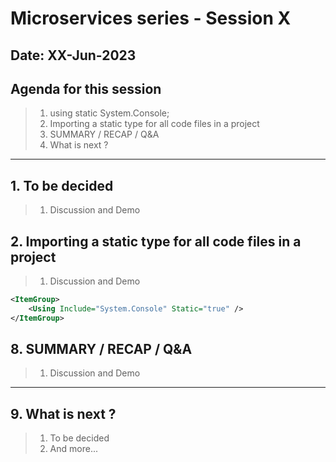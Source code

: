 # Microservices series - Session X

## Date: XX-Jun-2023

## Agenda for this session

> 1. using static System.Console;
> 1. Importing a static type for all code files in a project
> 1. SUMMARY / RECAP / Q&A
> 1. What is next ?

---

## 1. To be decided

> 1. Discussion and Demo

## 2. Importing a static type for all code files in a project

> 1. Discussion and Demo

```xml
<ItemGroup>
    <Using Include="System.Console" Static="true" />
</ItemGroup>
```

## 8. SUMMARY / RECAP / Q&A

> 1. Discussion and Demo

---

## 9. What is next ?

> 1. To be decided
> 1. And more...
